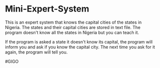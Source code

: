 # Mini-Expert-System
This is an expert system that knows the capital cities of the states in Nigeria. The states and their capital cities are stored in text file.
The program doesn't know all the states in Nigeria but you can teach it.

If the program is asked a state it doesn't know its capital, the program will inform you and ask if you know the capital city. The next time you
ask for it again, the program will tell you.

#GIGO
